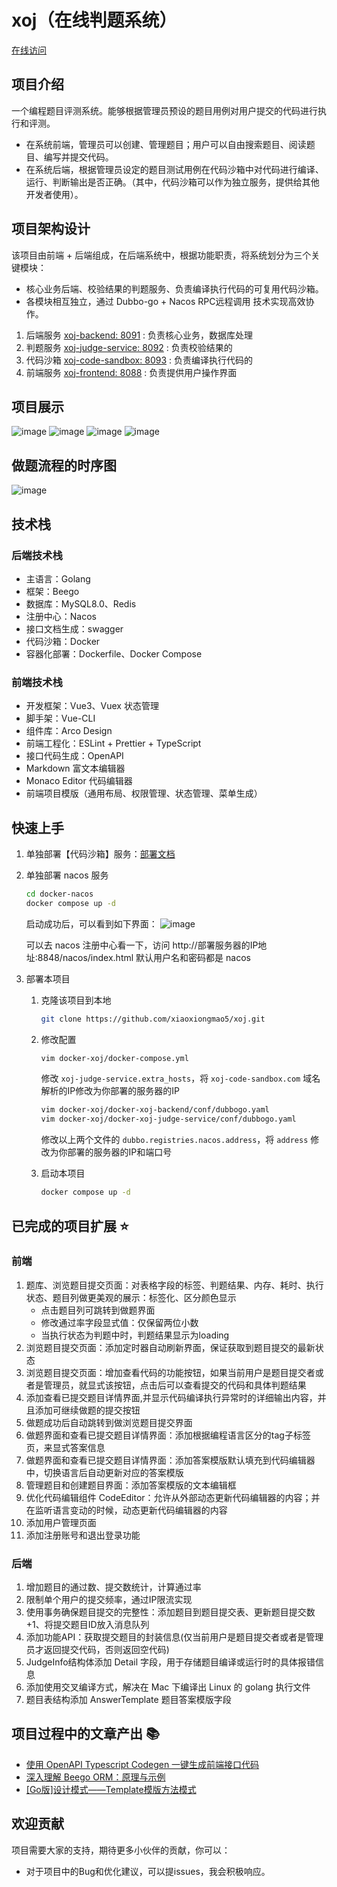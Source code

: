 # xoj（在线判题系统）

[在线访问](http://60.204.157.168:8088/user/login)

## 项目介绍

一个编程题目评测系统。能够根据管理员预设的题目用例对用户提交的代码进行执行和评测。

* 在系统前端，管理员可以创建、管理题目；用户可以自由搜索题目、阅读题目、编写并提交代码。
* 在系统后端，根据管理员设定的题目测试用例在代码沙箱中对代码进行编译、运行、判断输出是否正确。（其中，代码沙箱可以作为独立服务，提供给其他开发者使用）。

## 项目架构设计

该项目由前端 + 后端组成，在后端系统中，根据功能职责，将系统划分为三个关键模块：

* 核心业务后端、校验结果的判题服务、负责编译执行代码的可复用代码沙箱。
* 各模块相互独立，通过 Dubbo-go + Nacos RPC远程调用 技术实现高效协作。


1. 后端服务 [xoj-backend: 8091](https://github.com/xiaoxiongmao5/xoj-backend) : 负责核心业务，数据库处理
2. 判题服务 [xoj-judge-service: 8092](https://github.com/xiaoxiongmao5/xoj-judge-service) : 负责校验结果的
3. 代码沙箱 [xoj-code-sandbox: 8093](https://github.com/xiaoxiongmao5/xoj-code-sandbox) : 负责编译执行代码的
4. 前端服务 [xoj-frontend: 8088](https://github.com/xiaoxiongmao5/xoj-frontend) : 负责提供用户操作界面

## 项目展示

![image](https://github.com/xiaoxiongmao5/xoj/assets/25204083/b341ec1e-e777-49ac-8704-992c01192cb2)
![image](https://github.com/xiaoxiongmao5/xoj/assets/25204083/f852df76-eb4f-40ac-bea6-89c7fcff2606)
![image](https://github.com/xiaoxiongmao5/xoj/assets/25204083/e574e28a-405f-4c9c-8e72-a9e9f604e7a0)
![image](https://github.com/xiaoxiongmao5/xoj/assets/25204083/58ec6240-33c9-4904-8c3a-22aee9e0621c)




## 做题流程的时序图

![image](https://github.com/xiaoxiongmao5/xoj/assets/25204083/d2207197-325a-4ddf-b88d-e4454d5eece1)

## 技术栈

### 后端技术栈

* 主语言：Golang
* 框架：Beego
* 数据库：MySQL8.0、Redis
* 注册中心：Nacos
* 接口文档生成：swagger
* 代码沙箱：Docker
* 容器化部署：Dockerfile、Docker Compose

### 前端技术栈

* 开发框架：Vue3、Vuex 状态管理
* 脚手架：Vue-CLI
* 组件库：Arco Design
* 前端工程化：ESLint + Prettier + TypeScript
* 接口代码生成：OpenAPI
* Markdown 富文本编辑器
* Monaco Editor 代码编辑器
* 前端项目模版（通用布局、权限管理、状态管理、菜单生成）

## 快速上手

1. 单独部署【代码沙箱】服务：[部署文档](https://github.com/xiaoxiongmao5/xoj-code-sandbox/tree/main#readme)
2. 单独部署 nacos 服务
    ```bash
    cd docker-nacos
    docker compose up -d
    ```
    启动成功后，可以看到如下界面：
    ![image](https://github.com/xiaoxiongmao5/xoj/assets/25204083/33068608-ca00-4d65-9a6a-cad0cba9f100)
  
    可以去 nacos 注册中心看一下，访问 http://部署服务器的IP地址:8848/nacos/index.html
    默认用户名和密码都是 nacos
4. 部署本项目
   1. 克隆该项目到本地
       ```bash
       git clone https://github.com/xiaoxiongmao5/xoj.git
       ```
   3. 修改配置
       ```bash
       vim docker-xoj/docker-compose.yml
       ```
       修改 `xoj-judge-service.extra_hosts`，将 `xoj-code-sandbox.com` 域名解析的IP修改为你部署的服务器的IP
  
       ```bash
       vim docker-xoj/docker-xoj-backend/conf/dubbogo.yaml
       vim docker-xoj/docker-xoj-judge-service/conf/dubbogo.yaml
       ```
       修改以上两个文件的 `dubbo.registries.nacos.address`，将 `address` 修改为你部署的服务器的IP和端口号
   5. 启动本项目
       ```bash
       docker compose up -d
       ```

## 已完成的项目扩展 ⭐

### 前端
1. 题库、浏览题目提交页面：对表格字段的标签、判题结果、内存、耗时、执行状态、题目列做更美观的展示：标签化、区分颜色显示
    * 点击题目列可跳转到做题界面
    * 修改通过率字段显式值：仅保留两位小数
    * 当执行状态为判题中时，判题结果显示为loading
2. 浏览题目提交页面：添加定时器自动刷新界面，保证获取到题目提交的最新状态
3. 浏览题目提交页面：增加查看代码的功能按钮，如果当前用户是题目提交者或者是管理员，就显式该按钮，点击后可以查看提交的代码和具体判题结果
6. 添加查看已提交题目详情界面,并显示代码编译执行异常时的详细输出内容，并且添加可继续做题的提交按钮
7. 做题成功后自动跳转到做浏览题目提交界面
8. 做题界面和查看已提交题目详情界面：添加根据编程语言区分的tag子标签页，来显式答案信息
9. 做题界面和查看已提交题目详情界面：添加答案模版默认填充到代码编辑器中，切换语言后自动更新对应的答案模版
10. 管理题目和创建题目界面：添加答案模版的文本编辑框
11. 优化代码编辑组件 CodeEditor：允许从外部动态更新代码编辑器的内容；并在监听语言变动的时候，动态更新代码编辑器的内容
12. 添加用户管理页面
14. 添加注册账号和退出登录功能

### 后端
1. 增加题目的通过数、提交数统计，计算通过率
2. 限制单个用户的提交频率，通过IP限流实现
3. 使用事务确保题目提交的完整性：添加题目到题目提交表、更新题目提交数+1、将提交题目ID放入消息队列
4. 添加功能API：获取提交题目的封装信息(仅当前用户是题目提交者或者是管理员才返回提交代码，否则返回空代码)
5. JudgeInfo结构体添加 Detail 字段，用于存储题目编译或运行时的具体报错信息
6. 添加使用交叉编译方式，解决在 Mac 下编译出 Linux 的 golang 执行文件
7. 题目表结构添加 AnswerTemplate 题目答案模版字段

## 项目过程中的文章产出 📚

* [使用 OpenAPI Typescript Codegen 一键生成前端接口代码](https://blog.csdn.net/trinityleo5/article/details/133282852?spm=1001.2014.3001.5502)
* [深入理解 Beego ORM：原理与示例](https://blog.csdn.net/trinityleo5/article/details/133385516?spm=1001.2014.3001.5502)
* [[Go版]设计模式——Template模版方法模式](https://blog.csdn.net/trinityleo5/article/details/133589082?spm=1001.2014.3001.5502)

## 欢迎贡献

项目需要大家的支持，期待更多小伙伴的贡献，你可以：

* 对于项目中的Bug和优化建议，可以提issues，我会积极响应。
